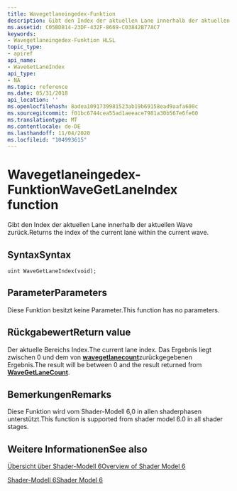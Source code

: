 ```yaml
---
title: Wavegetlaneingedex-Funktion
description: Gibt den Index der aktuellen Lane innerhalb der aktuellen Wave zurück.
ms.assetid: C05BD814-23DF-432F-8669-C03842B77AC7
keywords:
- Wavegetlaneingedex-Funktion HLSL
topic_type:
- apiref
api_name:
- WaveGetLaneIndex
api_type:
- NA
ms.topic: reference
ms.date: 05/31/2018
api_location: ''
ms.openlocfilehash: 8adea1091739981523ab19b69158ead9aafa600c
ms.sourcegitcommit: f01bc6744cea55ad1aeeace7981a30b567e6fe60
ms.translationtype: MT
ms.contentlocale: de-DE
ms.lasthandoff: 11/04/2020
ms.locfileid: "104993615"
---
```

# <a name="wavegetlaneindex-function"></a><span data-ttu-id="8c845-104">Wavegetlaneingedex-Funktion</span><span class="sxs-lookup"><span data-stu-id="8c845-104">WaveGetLaneIndex function</span></span>

<span data-ttu-id="8c845-105">Gibt den Index der aktuellen Lane innerhalb der aktuellen Wave zurück.</span><span class="sxs-lookup"><span data-stu-id="8c845-105">Returns the index of the current lane within the current wave.</span></span>

## <a name="syntax"></a><span data-ttu-id="8c845-106">Syntax</span><span class="sxs-lookup"><span data-stu-id="8c845-106">Syntax</span></span>

``` syntax
uint WaveGetLaneIndex(void);
```

## <a name="parameters"></a><span data-ttu-id="8c845-107">Parameter</span><span class="sxs-lookup"><span data-stu-id="8c845-107">Parameters</span></span>

<span data-ttu-id="8c845-108">Diese Funktion besitzt keine Parameter.</span><span class="sxs-lookup"><span data-stu-id="8c845-108">This function has no parameters.</span></span>

## <a name="return-value"></a><span data-ttu-id="8c845-109">Rückgabewert</span><span class="sxs-lookup"><span data-stu-id="8c845-109">Return value</span></span>

<span data-ttu-id="8c845-110">Der aktuelle Bereichs Index.</span><span class="sxs-lookup"><span data-stu-id="8c845-110">The current lane index.</span></span> <span data-ttu-id="8c845-111">Das Ergebnis liegt zwischen 0 und dem von [**wavegetlanecount**](wavegetlanecount.md)zurückgegebenen Ergebnis.</span><span class="sxs-lookup"><span data-stu-id="8c845-111">The result will be between 0 and the result returned from [**WaveGetLaneCount**](wavegetlanecount.md).</span></span>

## <a name="remarks"></a><span data-ttu-id="8c845-112">Bemerkungen</span><span class="sxs-lookup"><span data-stu-id="8c845-112">Remarks</span></span>

<span data-ttu-id="8c845-113">Diese Funktion wird vom Shader-Modell 6,0 in allen shaderphasen unterstützt.</span><span class="sxs-lookup"><span data-stu-id="8c845-113">This function is supported from shader model 6.0 in all shader stages.</span></span> 



 

## <a name="see-also"></a><span data-ttu-id="8c845-114">Weitere Informationen</span><span class="sxs-lookup"><span data-stu-id="8c845-114">See also</span></span>

<dl> <dt>

[<span data-ttu-id="8c845-115">Übersicht über Shader-Modell 6</span><span class="sxs-lookup"><span data-stu-id="8c845-115">Overview of Shader Model 6</span></span>](hlsl-shader-model-6-0-features-for-direct3d-12.md)
</dt> <dt>

[<span data-ttu-id="8c845-116">Shader-Modell 6</span><span class="sxs-lookup"><span data-stu-id="8c845-116">Shader Model 6</span></span>](shader-model-6-0.md)
</dt> </dl>

 

 





